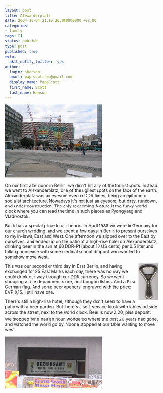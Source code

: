 ```yaml
---
layout: post
title: Alexanderplatz
date: 2004-10-04 21:10:26.000000000 +02:00
categories:
- family
tags: []
status: publish
type: post
published: true
meta:
  aktt_notify_twitter: 'yes'
author:
  login: shanson
  email: papascott-wp@gmail.com
  display_name: PapaScott
  first_name: Scott
  last_name: Hanson
---
```

<p><img src="/wordpress/wp-content/uploads/2004/10/alex2004.jpg" alt="" /></p>
<p>On our first afternoon in Berlin, we didn't hit any of the tourist spots. Instead we went to Alexanderplatz, one of the ugliest spots on the face of the earth. Alexanderplatz was an eyesore even in DDR times, being an epitome of socialist architecture. Nowadays it's not just an eyesore, but dirty, rundown, and under construction. The only redeeming feature is the funky world clock where you can read the time in such places as Pyongyang and Vladivostok.</p>
<p>But it has a special place in our hearts. In April 1985 we were in Germany for our church wedding, and we spent a few days in Berlin to present ourselves to my in-laws, East and West. One afternoon we slipped over to the East by ourselves, and ended up on the patio of a high-rise hotel on Alexanderplatz, drinking beer in the sun at 60 DDR-Pf (about 10 US cents) per 0.5 liter and talking nonsense with some medical school dropout who wanted to somehow move west. </p>
<p><img src="/wordpress/wp-content/uploads/2004/10/opener.jpg" alt="opener" align="right" />This was our second or third day in East Berlin, and having exchanged for 25 East Marks each day, there was no way we could drink our way through our DDR currency. So we went shopping at the department store, and bought dishes. And a East German flag. And some beer openers, engraved with the price: EVP 0,15. I still have one. </p>
<p>There's still a high-rise hotel, although they don't seem to have a patio with a beer garden. But there's a self-service kiosk with tables outside across the street, next to the world clock. Beer is now 2.20, plus deposit. We stopped for a half an hour, wondered where the past 20 years had gone, and watched the world go by. Noone stopped at our table wanting to move west.</p>
<p><img src="/wordpress/wp-content/uploads/2004/10/berzirksamt_mitte.jpg" alt="" /></p>

